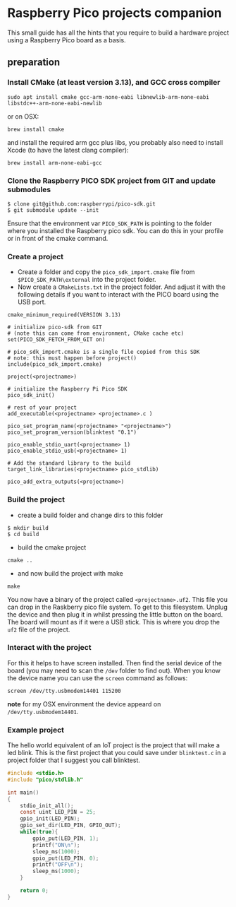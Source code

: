 # Raspberry Pico projects companion

This small guide has all the hints that you require to build a hardware project using a Raspberry Pico board as a basis.

## preparation

### Install CMake (at least version 3.13), and GCC cross compiler
```
sudo apt install cmake gcc-arm-none-eabi libnewlib-arm-none-eabi libstdc++-arm-none-eabi-newlib
```
or on OSX:
```
brew install cmake
```
and install the required arm gcc plus libs, you probably also need to install Xcode (to have the latest clang compiler):
```
brew install arm-none-eabi-gcc
```

### Clone the Raspberry PICO SDK project from GIT and update submodules
```
$ clone git@github.com:raspberrypi/pico-sdk.git
$ git submodule update --init
```
Ensure that the environment var `PICO_SDK_PATH` is pointing to the folder where you installed the Raspberry pico sdk. You can do this in your profile or in front of the cmake command.

### Create a project
* Create a folder and copy the `pico_sdk_import.cmake` file from `$PICO_SDK_PATH\external` into the project folder.
* Now create a `CMakeLists.txt` in the project folder. And adjust it with the following details if you want to interact with the PICO board using the USB port.
```
cmake_minimum_required(VERSION 3.13)

# initialize pico-sdk from GIT
# (note this can come from environment, CMake cache etc)
set(PICO_SDK_FETCH_FROM_GIT on)

# pico_sdk_import.cmake is a single file copied from this SDK
# note: this must happen before project()
include(pico_sdk_import.cmake)

project(<projectname>)

# initialize the Raspberry Pi Pico SDK
pico_sdk_init()

# rest of your project
add_executable(<projectname> <projectname>.c )

pico_set_program_name(<projectname> "<projectname>")
pico_set_program_version(blinktest "0.1")

pico_enable_stdio_uart(<projectname> 1)
pico_enable_stdio_usb(<projectname> 1)

# Add the standard library to the build
target_link_libraries(<projectname> pico_stdlib)

pico_add_extra_outputs(<projectname>)
```

### Build the project
* create a build folder and change dirs to this folder
```
$ mkdir build
$ cd build
```
* build the cmake project
```
cmake ..
```
* and now build the project with make
```
make
```
You now have a binary of the project called `<projectname>.uf2`. This file you can drop in the Raskberry pico file system. To get to this filesystem. Unplug the device and then plug it in whilst pressing the little button on the board. The board will mount as if it were a USB stick. This is where you drop the `uf2` file of the project.

### Interact with the project
For this it helps to have screen installed. Then find the serial device of the board (you may need to scan the `/dev` folder to find out). When you know the device name you can use the `screen` command as follows:
```
screen /dev/tty.usbmodem14401 115200
```
**note** for my OSX environment the device appeard on `/dev/tty.usbmodem14401`.

### Example project
The hello world equivalent of an IoT project is the project that will make a led blink. This is the first project that you could save under `blinktest.c` in a project folder that I suggest you call blinktest.
```C
#include <stdio.h>
#include "pico/stdlib.h"

int main()
{
    stdio_init_all();
    const uint LED_PIN = 25;
    gpio_init(LED_PIN);
    gpio_set_dir(LED_PIN, GPIO_OUT);
    while(true){
        gpio_put(LED_PIN, 1);
        printf("ON\n");
        sleep_ms(1000);
        gpio_put(LED_PIN, 0);
        printf("OFF\n");
        sleep_ms(1000);
    }

    return 0;
}
```